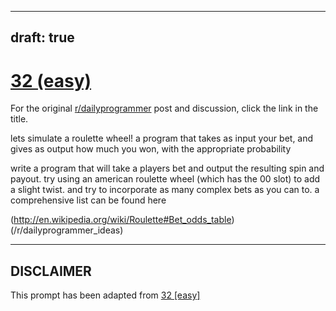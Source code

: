 ---
draft: true
----

# [32 (easy)](https://www.reddit.com/r/dailyprogrammer/comments/rhrmx/3282012_challenge_32_easy/)

For the original [r/dailyprogrammer](https://www.reddit.com/r/dailyprogrammer/) post and discussion, click the link in the title.

lets simulate a roulette wheel!
a program that takes as input your bet, and gives as output how much you won, with the appropriate probability

write a program that will take a players bet and output the resulting spin and payout.
try using an american roulette wheel (which has the 00 slot) to add a slight twist. and try to incorporate as many complex bets as you can to. a comprehensive list can be found here

(http://en.wikipedia.org/wiki/Roulette#Bet_odds_table)
(/r/dailyprogrammer_ideas)

----
## **DISCLAIMER**
This prompt has been adapted from [32 [easy]](https://www.reddit.com/r/dailyprogrammer/comments/rhrmx/3282012_challenge_32_easy/
)
